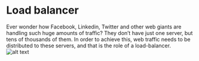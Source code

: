 
# Load balancer

Ever wonder how Facebook, Linkedin, Twitter and other web giants are handling such huge amounts of traffic? They don’t have just one server, but tens of thousands of them. In order to achieve this, web traffic needs to be distributed to these servers, and that is the role of a load-balancer.
![alt text](https://github.com/AishaKhalfan/alx-system_engineering-devops/tree/master/0x0F-load_balancer/loadbalancer.png)


